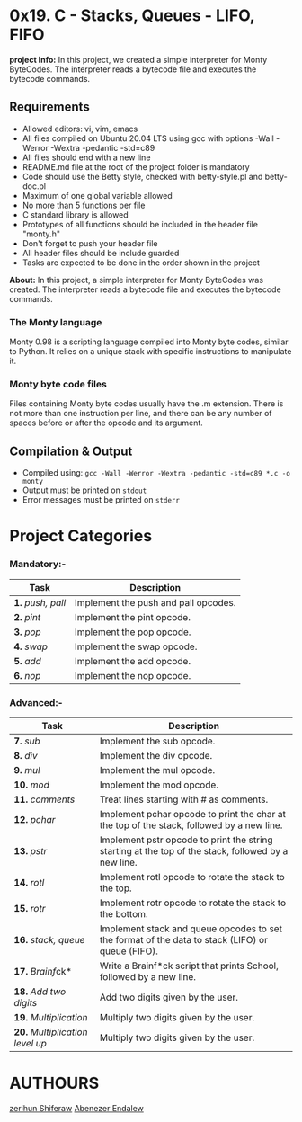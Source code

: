 # 0x19. C - Stacks, Queues - LIFO, FIFO

**project Info:** In this project, we created a simple interpreter for Monty ByteCodes. The interpreter reads a bytecode file and executes the bytecode commands.
## Requirements
- Allowed editors: vi, vim, emacs
- All files compiled on Ubuntu 20.04 LTS using gcc with options -Wall -Werror -Wextra -pedantic -std=c89
- All files should end with a new line
- README.md file at the root of the project folder is mandatory
- Code should use the Betty style, checked with betty-style.pl and betty-doc.pl
- Maximum of one global variable allowed
- No more than 5 functions per file
- C standard library is allowed
- Prototypes of all functions should be included in the header file "monty.h"
- Don't forget to push your header file
- All header files should be include guarded
- Tasks are expected to be done in the order shown in the project

**About:** In this project, a simple interpreter for Monty ByteCodes was created. The interpreter reads a bytecode file and executes the bytecode commands.

### The Monty language

Monty 0.98 is a scripting language compiled into Monty byte codes, similar to Python. It relies on a unique stack with specific instructions to manipulate it.

### Monty byte code files

Files containing Monty byte codes usually have the .m extension. There is not more than one instruction per line, and there can be any number of spaces before or after the opcode and its argument.

## Compilation & Output
- Compiled using: `gcc -Wall -Werror -Wextra -pedantic -std=c89 *.c -o monty`
- Output must be printed on `stdout`
- Error messages must be printed on `stderr`

# Project Categories

### Mandatory:-
| **Task** | **Description** |
| --- | --- |
| **1.** *push, pall* | Implement the push and pall opcodes. |
| **2.** *pint* | Implement the pint opcode. |
| **3.** *pop* | Implement the pop opcode. |
| **4.** *swap* | Implement the swap opcode. |
| **5.** *add* | Implement the add opcode. |
| **6.** *nop* | Implement the nop opcode. |

### Advanced:-
| **Task** | **Description** |
| --- | --- |
| **7.** *sub* | Implement the sub opcode. |
| **8.** *div* | Implement the div opcode. |
| **9.** *mul* | Implement the mul opcode. |
| **10.** *mod* | Implement the mod opcode. |
| **11.** *comments* | Treat lines starting with # as comments. |
| **12.** *pchar* | Implement pchar opcode to print the char at the top of the stack, followed by a new line. |
| **13.** *pstr* | Implement pstr opcode to print the string starting at the top of the stack, followed by a new line. |
| **14.** *rotl* | Implement rotl opcode to rotate the stack to the top. |
| **15.** *rotr* | Implement rotr opcode to rotate the stack to the bottom. |
| **16.** *stack, queue* | Implement stack and queue opcodes to set the format of the data to stack (LIFO) or queue (FIFO). |
| **17.** *Brainf*ck* | Write a Brainf*ck script that prints School, followed by a new line. |
| **18.** *Add two digits* | Add two digits given by the user. |
| **19.** *Multiplication* | Multiply two digits given by the user. |
| **20.** *Multiplication level up* | Multiply two digits given by the user. |
# AUTHOURS
[zerihun Shiferaw](https://github.com/Zed-bard)
[Abenezer Endalew](https://github.com/abeni-al7)
